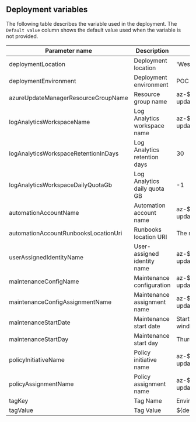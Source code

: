 ## Deployment variables

The following table describes the variable used in the deployment. The `Default value` column shows the default value used when the variable is not provided. 

| Parameter name                       | Description                  | Default value                                         |
| ------------------------------------ | ---------------------------- | ----------------------------------------------------- |
| deploymentLocation                   | Deployment location          | 'West Europe'                                         |
| deploymentEnvironment                | Deployment environment       | POC                                                   |
| azureUpdateManagerResourceGroupName  | Resource group name          | az-${deploymentEnvironment}-update-manager-rg         |
| logAnalyticsWorkspaceName            | Log Analytics workspace name | az-${deploymentEnvironment}-update-manager-law        |
| logAnalyticsWorkspaceRetentionInDays | Log Analytics retention days | 30                                                    |
| logAnalyticsWorkspaceDailyQuotaGb    | Log Analytics daily quota GB | -1                                                    |
| automationAccountName                | Automation account name      | az-${deploymentEnvironment}-update-manager-aa         |
| automationAccountRunbooksLocationUri | Runbooks location URI        | The repository URL                                    |
| userAssignedIdentityName             | User-assigned identity name  | az-${deploymentEnvironment}-update-manager-mi         |
| maintenanceConfigName                | Maintenance configuration    | az-${deploymentEnvironment}-update-manager-mc         |
| maintenanceConfigAssignmentName      | Maintenance assignment name  | az-${deploymentEnvironment}-update-manager-mca        |
| maintenanceStartDate                 | Maintenance start date       | Start date for maintenance window (yyyy-MM-dd format) |
| maintenanceStartDay                  | Maintenance start day        | Thursday                                              |
| policyInitiativeName                 | Policy initiative name       | az-${deploymentEnvironment}-update-manager-initiative |
| policyAssignmentName                 | Policy assignment name       | az-${deploymentEnvironment}-update-manager-assignment |
| tagKey                               | Tag Name                     | Environment                                           |
| tagValue                             | Tag Value                    | ${deploymentEnvironment}                              |
